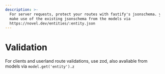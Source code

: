 ```yaml
---
description: >-
  For server requests, protect your routes with fastify's jsonschema. you can
  make use of the existing jsonschema from the models via
  https://novel.dev/entities/:entity.json
---
```


# Validation



For clients and userland route validations, use zod, also avaliable from models via `model.get('entity').z`
